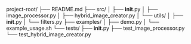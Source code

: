project-root/
├── README.md
├── src/
│   ├── __init__.py
│   ├── image_processor.py
│   ├── hybrid_image_creator.py
│   └── utils/
│       ├── __init__.py
│       └── filters.py
├── examples/
│   ├── demo.py
│   └── example_usage.sh
└── tests/
    ├── __init__.py
    ├── test_image_processor.py
    └── test_hybrid_image_creator.py